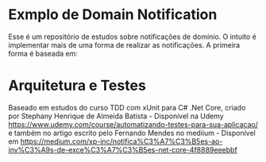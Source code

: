 # Exmplo de Domain Notification

Esse é um repositório de estudos sobre notificações de domínio. O intuito é implementar mais de uma forma de realizar as notificações.
A primeira forma é baseada em:

# Arquitetura e Testes
Baseado em estudos do curso TDD com xUnit para C# .Net Core, criado por Stephany Henrique de Almeida Batista - Disponível na Udemy https://www.udemy.com/course/automatizando-testes-para-sua-aplicacao/
e também no artigo escrito pelo Fernando Mendes no mediium - Disponível em https://medium.com/xp-inc/notifica%C3%A7%C3%B5es-ao-inv%C3%A9s-de-exce%C3%A7%C3%B5es-net-core-4f8889eeebbf
